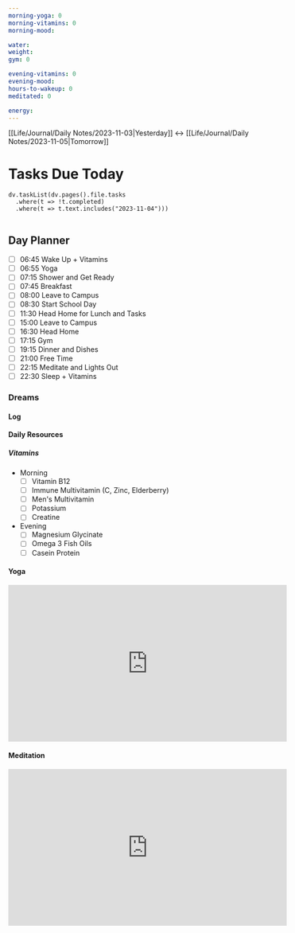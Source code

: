 ```yaml
---
morning-yoga: 0
morning-vitamins: 0
morning-mood:

water: 
weight:
gym: 0

evening-vitamins: 0
evening-mood:
hours-to-wakeup: 0
meditated: 0

energy: 
---
```

[[Life/Journal/Daily Notes/2023-11-03|Yesterday]] <-> [[Life/Journal/Daily Notes/2023-11-05|Tomorrow]]
# Tasks Due Today

```dataviewjs
dv.taskList(dv.pages().file.tasks 
  .where(t => !t.completed)
  .where(t => t.text.includes("2023-11-04")))
  
```

## Day Planner
- [ ] 06:45 Wake Up + Vitamins
- [ ] 06:55 Yoga
- [ ] 07:15 Shower and Get Ready
- [ ] 07:45 Breakfast
- [ ] 08:00 Leave to Campus
- [ ] 08:30 Start School Day
- [ ] 11:30 Head Home for Lunch and Tasks
- [ ] 15:00 Leave to Campus
- [ ] 16:30 Head Home
- [ ] 17:15 Gym
- [ ] 19:15 Dinner and Dishes
- [ ] 21:00 Free Time
- [ ] 22:15 Meditate and Lights Out
- [ ] 22:30 Sleep + Vitamins

### Dreams

#### Log

#### Daily Resources

##### Vitamins
- Morning
	- [ ] Vitamin B12
	- [ ] Immune Multivitamin (C, Zinc, Elderberry)
	- [ ] Men's Multivitamin
	- [ ] Potassium
	- [ ] Creatine
- Evening
	- [ ] Magnesium Glycinate
	- [ ] Omega 3 Fish Oils
	- [ ] Casein Protein

#### Yoga

<iframe width="560" height="315" src="https://www.youtube.com/embed/klmBssEYkdU" title="YouTube video player" frameborder="0" allow="accelerometer; autoplay; clipboard-write; encrypted-media; gyroscope; picture-in-picture; web-share" allowfullscreen></iframe>

#### Meditation

<iframe width="560" height="315" src="https://www.youtube.com/embed/aEqlQvczMJQ" title="YouTube video player" frameborder="0" allow="accelerometer; autoplay; clipboard-write; encrypted-media; gyroscope; picture-in-picture; web-share" allowfullscreen></iframe>

